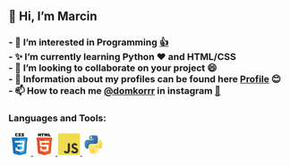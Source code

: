  ## 👋 Hi, I’m Marcin
<h3>
- 👀 I’m interested in Programming <a href= "https://github.com/marcindn?tab=repositories" target="#"> 👍</a><br>
- ✨ I’m currently learning Python ❤️ and HTML/CSS<br>
- 💞️ I’m looking to collaborate on your project 😄<br>
- 💫 Information about my profiles can be found here <a href="https://github.com/marcindn/Card_Profil" target="#">Profile</a> 😊<br>
- 📫 How to reach me <a href= "https://www.instagram.com/domkorrr/" target="#">@domkorrr</a> in instagram <a href= "https://soundcloud.com/user-697043942" target="#"> 🥂</a><br>
</h3>
<p align="left">
  
</p>
<h3 align="left">Languages and Tools:</h3>
<p align="left"> <a href="https://www.w3schools.com/css/" target="_blank" rel="noreferrer"> <img src="https://raw.githubusercontent.com/devicons/devicon/master/icons/css3/css3-original-wordmark.svg" alt="css3" width="40" height="40"/> </a> <a href="https://www.w3.org/html/" target="_blank" rel="noreferrer"> <img src="https://raw.githubusercontent.com/devicons/devicon/master/icons/html5/html5-original-wordmark.svg" alt="html5" width="40" height="40"/> </a> <a href="https://developer.mozilla.org/en-US/docs/Web/JavaScript" target="_blank" rel="noreferrer"> <img src="https://raw.githubusercontent.com/devicons/devicon/master/icons/javascript/javascript-original.svg" alt="javascript" width="40" height="40"/> </a> <a href="https://www.python.org" target="_blank" rel="noreferrer"> <img src="https://raw.githubusercontent.com/devicons/devicon/master/icons/python/python-original.svg" alt="python" width="40" height="40"/> </a> </p>
